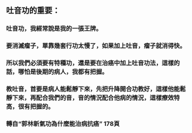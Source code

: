 ## 吐音功的重要：

### 吐音功，我經常說是我的一張王牌。

### 要消滅瘤子，單靠幾套行功太慢了，如果加上吐音，瘤子就消得快。

### 所以我們必須要有特種功，還是要在治癌中加上吐音功法，這樣的話，哪怕是後期的病人，我都有把握。

### 教吐音，首要是病人能鬆靜下來，先把升降開合功教好，這樣他能鬆靜下來，再配合我們的音，音的情況配合他病的情況，這樣療效特高，很有把握的。

### 轉自“郭林新氣功為什麼能治病抗癌” 178頁
